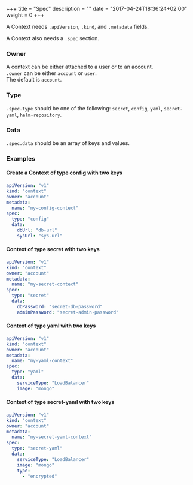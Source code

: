 +++
title = "Spec"
description = ""
date = "2017-04-24T18:36:24+02:00"
weight = 0
+++

A Context needs `.apiVersion`, `.kind`, and `.metadata` fields. 

A Context also needs a `.spec` section.

### Owner
A context can be either attached to a user or to an account.<br>
`.owner` can be either `account` or `user`. <br>
The default is `account`. <br>

### Type
`.spec.type` should be one of the following: `secret`, `config`, `yaml`, `secret-yaml`, `helm-repository`.

### Data
`.spec.data` should be an array of keys and values.

### Examples

#### Create a Context of type config with two keys
```yaml
apiVersion: "v1"
kind: "context"
owner: "account"
metadata:
  name: "my-config-context"
spec:
  type: "config"
  data:
    dbUrl: "db-url"
    sysUrl: "sys-url"
```

#### Context of type secret with two keys
```yaml
apiVersion: "v1"
kind: "context"
owner: "account"
metadata:
  name: "my-secret-context"
spec:
  type: "secret"
  data:
    dbPassword: "secret-db-password"
    adminPassword: "secret-admin-password"
```

#### Context of type yaml with two keys
```yaml
apiVersion: "v1"
kind: "context"
owner: "account"
metadata:
  name: "my-yaml-context"
spec:
  type: "yaml"
  data:
    serviceType: "LoadBalancer"
    image: "mongo"
```

#### Context of type secret-yaml with two keys
```yaml
apiVersion: "v1"
kind: "context"
owner: "account"
metadata:
  name: "my-secret-yaml-context"
spec:
  type: "secret-yaml"
  data:
    serviceType: "LoadBalancer"
    image: "mongo"
    type: 
      - "encrypted"
```
